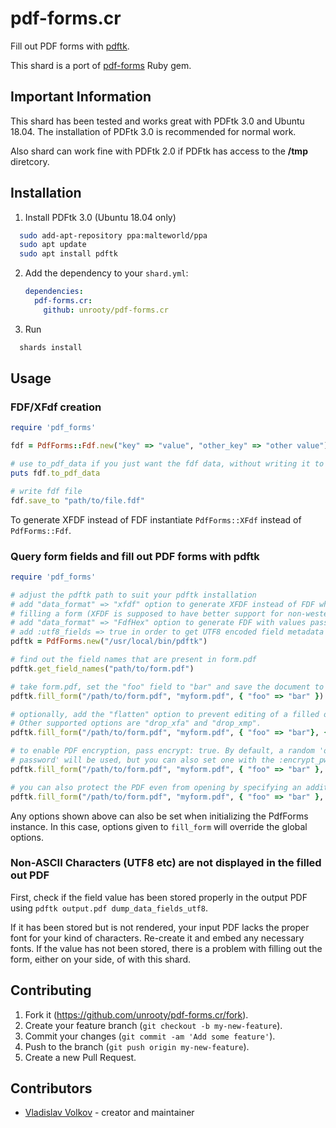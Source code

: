# pdf-forms.cr

Fill out PDF forms with [pdftk](https://gitlab.com/pdftk-java/pdftk).

This shard is a port of [pdf-forms](https://github.com/jkraemer/pdf-forms) Ruby gem.

## Important Information

This shard has been tested and works great with PDFtk 3.0 and Ubuntu 18.04. 
The installation of PDFtk 3.0 is recommended for normal work.

Also shard can work fine with PDFtk 2.0 if PDFtk has access to the **/tmp** diretcory. 

## Installation

1. Install PDFtk 3.0 (Ubuntu 18.04 only)

```bash
  sudo add-apt-repository ppa:malteworld/ppa
  sudo apt update
  sudo apt install pdftk
```

2. Add the dependency to your `shard.yml`:

   ```yaml
   dependencies:
     pdf-forms.cr:
       github: unrooty/pdf-forms.cr
   ```

3. Run 
  ```bash 
    shards install
  ```

## Usage

### FDF/XFdf creation

```ruby
require 'pdf_forms'

fdf = PdfForms::Fdf.new("key" => "value", "other_key" => "other value")

# use to_pdf_data if you just want the fdf data, without writing it to a file
puts fdf.to_pdf_data

# write fdf file
fdf.save_to "path/to/file.fdf"
```

To generate XFDF instead of FDF instantiate `PdfForms::XFdf` instead of `PdfForms::Fdf`.

### Query form fields and fill out PDF forms with pdftk

```ruby
require 'pdf_forms'

# adjust the pdftk path to suit your pdftk installation
# add "data_format" => "xfdf" option to generate XFDF instead of FDF when
# filling a form (XFDF is supposed to have better support for non-western encodings)
# add "data_format" => "FdfHex" option to generate FDF with values passed in UTF16 hexadecimal format (Hexadecimal format has also proven more reliable for passing latin accented characters to pdftk)
# add :utf8_fields => true in order to get UTF8 encoded field metadata (this will use dump_data_fields_utf8 instead of dump_data_fields in the call to pdftk)
pdftk = PdfForms.new("/usr/local/bin/pdftk")

# find out the field names that are present in form.pdf
pdftk.get_field_names("path/to/form.pdf")

# take form.pdf, set the "foo" field to "bar" and save the document to myform.pdf
pdftk.fill_form("/path/to/form.pdf", "myform.pdf", { "foo" => "bar" })

# optionally, add the "flatten" option to prevent editing of a filled out form.
# Other supported options are "drop_xfa" and "drop_xmp".
pdftk.fill_form("/path/to/form.pdf", "myform.pdf", { "foo" => "bar"}, { "flatten" => true })

# to enable PDF encryption, pass encrypt: true. By default, a random 'owner
# password' will be used, but you can also set one with the :encrypt_pw option.
pdftk.fill_form("/path/to/form.pdf", "myform.pdf", { "foo" => "bar" }, { "encrypt" => true, "encrypt_options" => "allow printing" })

# you can also protect the PDF even from opening by specifying an additional user_pw option:
pdftk.fill_form("/path/to/form.pdf", "myform.pdf", { "foo" => "bar" }, { "encrypt" => true, "encrypt_options" => "user_pw secret" })
```

Any options shown above can also be set when initializing the PdfForms
instance. In this case, options given to `fill_form` will override the global
options.

### Non-ASCII Characters (UTF8 etc) are not displayed in the filled out PDF

First, check if the field value has been stored properly in the output PDF using `pdftk output.pdf dump_data_fields_utf8`.

If it has been stored but is not rendered, your input PDF lacks the proper font for your kind of characters. Re-create it and embed any necessary fonts.
If the value has not been stored, there is a problem with filling out the form, either on your side, of with this shard.

## Contributing

1. Fork it (<https://github.com/unrooty/pdf-forms.cr/fork>).
2. Create your feature branch (`git checkout -b my-new-feature`).
3. Commit your changes (`git commit -am 'Add some feature'`).
4. Push to the branch (`git push origin my-new-feature`).
5. Create a new Pull Request.

## Contributors

- [Vladislav Volkov](https://github.com/unrooty) - creator and maintainer
